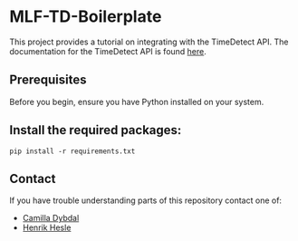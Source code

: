 # MLF-TD-Boilerplate

This project provides a tutorial on integrating with the TimeDetect API.
The documentation for the TimeDetect API is found [here](https://docs.resolve.visma.com/time-detect/).

## Prerequisites

Before you begin, ensure you have Python installed on your system.

## Install the required packages:

```
pip install -r requirements.txt
```

## Contact

If you have trouble understanding parts of this repository contact one of:

- [Camilla Dybdal](mailto:camilla.dybdal@visma.com)
- [Henrik Hesle](mailto:henrik.hesle@visma.com)
